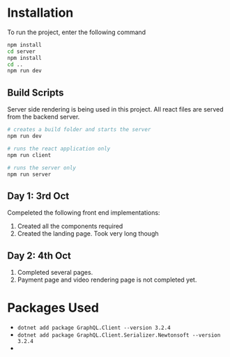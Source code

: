 # Installation

To run the project, enter the following command
```bash
npm install
cd server
npm install
cd ..
npm run dev
```

## Build Scripts

Server side rendering is being used in this project. All react files are served from the backend server.

```bash
# creates a build folder and starts the server
npm run dev 

# runs the react application only
npm run client

# runs the server only
npm run server
```



## Day 1: 3rd Oct

Compeleted the following front end implementations:
1. Created all the components required
2. Created the landing page. Took very long though

## Day 2: 4th Oct
1. Completed several pages.
2. Payment page and video rendering page is not completed yet.



# Packages Used
- `dotnet add package GraphQL.Client --version 3.2.4`
- `dotnet add package GraphQL.Client.Serializer.Newtonsoft --version 3.2.4`
- 
